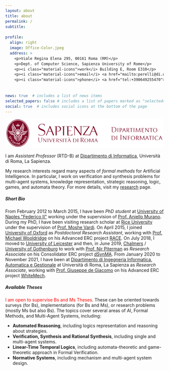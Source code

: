 ```yaml
---
layout: about
title: about
permalink: /
subtitle: 

profile:
  align: right
  image: Office-Color.jpeg
  address: >
    <p>Viale Regina Elena 295, 00161 Roma (RM)</p>
    <p>Dept. of Computer Science, Sapienza University of Rome</p>
    <p><i class="material-icons">work</i> Building E, Room E310</p>
    <p><i class="material-icons">email</i> <a href="mailto:perelli@di.uniroma1.it">perelli@di.uniroma1.it</a></p>
    <p><i class="material-icons">phone</i> <a href="tel:+390649255470"> +39.06.49255.470</a></p>
    

news: true  # includes a list of news items
selected_papers: false # includes a list of papers marked as "selected={true}"
social: true  # includes social icons at the bottom of the page
---
```

<img src="assets/img/di-inline-transparent.png" class="logo"  alt="logo of Sapienza University">

I am <em>Assistant Professor</em> (RTD-B) at [Dipartimento di Informatica](http://www.di.uniroma1.it/), Universit&agrave; di Roma, La Sapienza.

My research interests regard many aspects of <em>formal methods</em> for Artificial Intelligence. In particular, I work on verification and synthesis problems for multi-agent systems, knowledge representation, strategic reasoning, logic, games, and automata theory.
For more details, visit my [research](/research) page.


##### Short Bio

From February 2012 to March 2015, I have been <em>PhD student</em> at [University of Naples "Federico II"](http://www.unina.it) working under the supervision of [Prof. Aniello Murano](http://people.na.infn.it/~murano/).
During my PhD, I have been visiting research scholar at [Rice University](https://www.rice.edu/) under the supervision of [Prof. Moshe Vardi](https://www.cs.rice.edu/~vardi).
On April 2015, I joined [University of Oxford](http://www.ox.ac.uk/) as <em>Postdoctoral Research Assistant</em>, working with [Prof. Michael Wooldridge](http://www.cs.ox.ac.uk/people/michael.wooldridge/) on his Advanced ERC project [RACE](https://www.cs.ox.ac.uk/projects/RACE/index.html).
On July 2018, I moved to [University of Leicester](https://le.ac.uk/) and then, in June 2019, [Chalmers](https://www.chalmers.se/)&nbsp;/ [University of Gothenburg](https://www.gu.se/) to work with [Prof. Nir Piterman](http://www.cse.chalmers.se/~piterman/) as <em>Research Associate</em> on his Consolidator ERC project [dSynMA](https://dsynmaerc.bitbucket.io/).
From January 2020 to November 2021, I have been at [Dipartimento di Ingegneria Informatica, Automatica e Gestionale](http://www.diag.uniroma1.it/) at Universit&agrave; di Roma, La Sapienza as <em>Research Associate</em>, working with [Prof. Giuseppe de Giacomo](http://www.dis.uniroma1.it/degiacom/) on his Advanced ERC project [WhiteMech](https://whitemech.github.io/).

<!-- In November 2020, I obtained the National Scientific Qualification for [Associate Professor in Computer Science](https://asn18.cineca.it/pubblico/miur/esito-abilitato/01%252FB1/2/5) (Scientic Area INF/01). -->


<!-- In May 2021, I obtained the National Scientific Qualification for [Associate Professor in Mathematical Logic](https://asn18.cineca.it/pubblico/miur/esito-abilitato/01%252FA1/2/6) (Scientific Area MAT/01). -->

##### Available Theses

<span style="color:red">I am open to supervise Bs and Ms Theses</span>. These can be oriented towards surveys (for Bs), implementations (for Bs and Ms), or research problems (mostly Ms but also Bs). The topics cover several areas of AI, Formal Methods, and Multi-Agent Systems, including:

- **Automated Reasoning**, including logics representation and reasoning about strategies.
- **Verification, Synthesis and Rational Synthesis**, including single and multi-agent systems.
- **Linear-Time Temporal Logics**, including automata-theoretic and game-theoretic approach in Formal Verification.
- **Normative Systems**, including mechanism and multi-agent system design.
